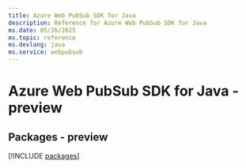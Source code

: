 ```yaml
---
title: Azure Web PubSub SDK for Java
description: Reference for Azure Web PubSub SDK for Java
ms.date: 05/26/2025
ms.topic: reference
ms.devlang: java
ms.service: webpubsub
---
```

# Azure Web PubSub SDK for Java - preview
## Packages - preview
[!INCLUDE [packages](web-pubsub-index.md)]